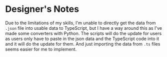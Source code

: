 # Designer's Notes
Due to the limitations of my skills, I'm unable to directly get the data from `.json` file into usable data to TypeScript, but I have a way around this as I've made some converters with Python. The scripts will do the update for users as users only have to paste in the json data and the TypeScript code into it and it will do the update for them. And just importing the data from `.ts` files seems easier for me to implement.